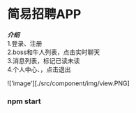 # 简易招聘APP

***介绍***    
1.登录、注册   
2.boss和牛人列表，点击实时聊天   
3.消息列表，标记已读未读    
4.个人中心、，点击退出

!['image'][./src/component/img/view.PNG]

### npm start
